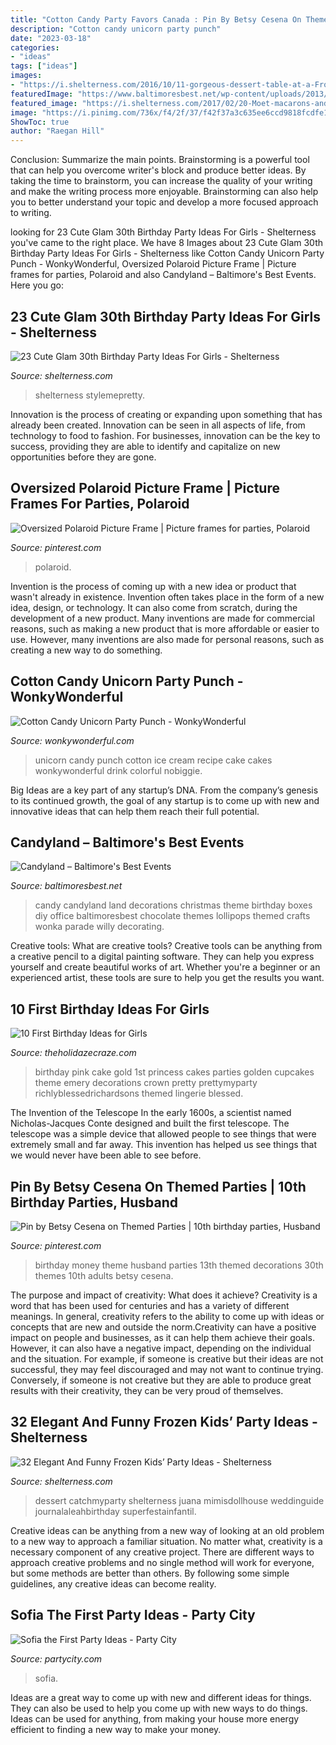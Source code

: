 ```yaml
---
title: "Cotton Candy Party Favors Canada : Pin By Betsy Cesena On Themed Parties"
description: "Cotton candy unicorn party punch"
date: "2023-03-18"
categories:
- "ideas"
tags: ["ideas"]
images:
- "https://i.shelterness.com/2016/10/11-gorgeous-dessert-table-at-a-Frozen-birthday-party.jpg"
featuredImage: "https://www.baltimoresbest.net/wp-content/uploads/2013/03/boxes-candy.jpg"
featured_image: "https://i.shelterness.com/2017/02/20-Moet-macarons-and-flowers-for-30th-birthday-party-decor.jpg"
image: "https://i.pinimg.com/736x/f4/2f/37/f42f37a3c635ee6ccd9818fcdfe1bb4e--polaroid-picture-frame-polaroid-pictures.jpg"
ShowToc: true
author: "Raegan Hill"
---
```



Conclusion: Summarize the main points.
Brainstorming is a powerful tool that can help you overcome writer's block and produce better ideas. By taking the time to brainstorm, you can increase the quality of your writing and make the writing process more enjoyable. Brainstorming can also help you to better understand your topic and develop a more focused approach to writing.

	

		
looking for 23 Cute Glam 30th Birthday Party Ideas For Girls - Shelterness you've came to the right place. We have 8 Images about 23 Cute Glam 30th Birthday Party Ideas For Girls - Shelterness like Cotton Candy Unicorn Party Punch - WonkyWonderful, Oversized Polaroid Picture Frame | Picture frames for parties, Polaroid and also Candyland – Baltimore&#039;s Best Events. Here you go:
		
    
## 23 Cute Glam 30th Birthday Party Ideas For Girls - Shelterness

<img loading=lazy src="https://i.shelterness.com/2017/02/20-Moet-macarons-and-flowers-for-30th-birthday-party-decor.jpg" onerror="this.onerror=null;this.src='https://tse2.mm.bing.net/th?id=OIP.6OuU0XQCU2lfAIESgaV98AHaLG&amp;pid=15.1';" alt="23 Cute Glam 30th Birthday Party Ideas For Girls - Shelterness">

_Source: shelterness.com_

>shelterness stylemepretty. 

	

Innovation is the process of creating or expanding upon something that has already been created. Innovation can be seen in all aspects of life, from technology to food to fashion. For businesses, innovation can be the key to success, providing they are able to identify and capitalize on new opportunities before they are gone.

    
## Oversized Polaroid Picture Frame | Picture Frames For Parties, Polaroid

<img loading=lazy src="https://i.pinimg.com/736x/f4/2f/37/f42f37a3c635ee6ccd9818fcdfe1bb4e--polaroid-picture-frame-polaroid-pictures.jpg" onerror="this.onerror=null;this.src='https://tse3.mm.bing.net/th?id=OIP.72o-0OlJT3ZzYjeKiN3XswHaJ3&amp;pid=15.1';" alt="Oversized Polaroid Picture Frame | Picture frames for parties, Polaroid">

_Source: pinterest.com_

>polaroid. 

	

Invention is the process of coming up with a new idea or product that wasn't already in existence. Invention often takes place in the form of a new idea, design, or technology. It can also come from scratch, during the development of a new product. Many inventions are made for commercial reasons, such as making a new product that is more affordable or easier to use. However, many inventions are also made for personal reasons, such as creating a new way to do something.

    
## Cotton Candy Unicorn Party Punch - WonkyWonderful

<img loading=lazy src="https://wonkywonderful.com/wp-content/uploads/2017/07/unicorn-party-unicorn-punch-10-681x1024.jpg" onerror="this.onerror=null;this.src='https://tse4.mm.bing.net/th?id=OIP.AjXdurTmS0PJdGqe6Hk1BQHaLI&amp;pid=15.1';" alt="Cotton Candy Unicorn Party Punch - WonkyWonderful">

_Source: wonkywonderful.com_

>unicorn candy punch cotton ice cream recipe cake cakes wonkywonderful drink colorful nobiggie. 

	

Big Ideas are a key part of any startup’s DNA. From the company’s genesis to its continued growth, the goal of any startup is to come up with new and innovative ideas that can help them reach their full potential.

    
## Candyland – Baltimore&#039;s Best Events

<img loading=lazy src="https://www.baltimoresbest.net/wp-content/uploads/2013/03/boxes-candy.jpg" onerror="this.onerror=null;this.src='https://tse3.mm.bing.net/th?id=OIP.n3VhjYmKR-aaoDUfEThejgHaKF&amp;pid=15.1';" alt="Candyland – Baltimore&#039;s Best Events">

_Source: baltimoresbest.net_

>candy candyland land decorations christmas theme birthday boxes diy office baltimoresbest chocolate themes lollipops themed crafts wonka parade willy decorating. 

	

Creative tools: What are creative tools?
Creative tools can be anything from a creative pencil to a digital painting software. They can help you express yourself and create beautiful works of art. Whether you're a beginner or an experienced artist, these tools are sure to help you get the results you want.

    
## 10 First Birthday Ideas For Girls

<img loading=lazy src="http://theholidazecraze.com/wp-content/uploads/2017/09/Dat-cake-682x1024.jpg" onerror="this.onerror=null;this.src='https://tse1.mm.bing.net/th?id=OIP.dFngVi8vpjD3P_MFvBEu3ADMEy&amp;pid=15.1';" alt="10 First Birthday Ideas for Girls">

_Source: theholidazecraze.com_

>birthday pink cake gold 1st princess cakes parties golden cupcakes theme emery decorations crown pretty prettymyparty richlyblessedrichardsons themed lingerie blessed. 

	

The Invention of the Telescope
In the early 1600s, a scientist named Nicholas-Jacques Conte designed and built the first telescope. The telescope was a simple device that allowed people to see things that were extremely small and far away. This invention has helped us see things that we would never have been able to see before.

    
## Pin By Betsy Cesena On Themed Parties | 10th Birthday Parties, Husband

<img loading=lazy src="https://i.pinimg.com/736x/21/a6/ca/21a6ca51377b3c6fb95171a345cf4e09--work-party-th-birthday.jpg" onerror="this.onerror=null;this.src='https://tse2.mm.bing.net/th?id=OIP.vh4leZruH_3-55z1Z9IzPgHaHa&amp;pid=15.1';" alt="Pin by Betsy Cesena on Themed Parties | 10th birthday parties, Husband">

_Source: pinterest.com_

>birthday money theme husband parties 13th themed decorations 30th themes 10th adults betsy cesena. 

	

The purpose and impact of creativity: What does it achieve?
Creativity is a word that has been used for centuries and has a variety of different meanings. In general, creativity refers to the ability to come up with ideas or concepts that are new and outside the norm.Creativity can have a positive impact on people and businesses, as it can help them achieve their goals. However, it can also have a negative impact, depending on the individual and the situation. For example, if someone is creative but their ideas are not successful, they may feel discouraged and may not want to continue trying. Conversely, if someone is not creative but they are able to produce great results with their creativity, they can be very proud of themselves.

    
## 32 Elegant And Funny Frozen Kids’ Party Ideas - Shelterness

<img loading=lazy src="https://i.shelterness.com/2016/10/11-gorgeous-dessert-table-at-a-Frozen-birthday-party.jpg" onerror="this.onerror=null;this.src='https://tse1.mm.bing.net/th?id=OIP.rErODowuHdB6WQtwGj49xAHaLG&amp;pid=15.1';" alt="32 Elegant And Funny Frozen Kids’ Party Ideas - Shelterness">

_Source: shelterness.com_

>dessert catchmyparty shelterness juana mimisdollhouse weddinguide journalaleahbirthday superfestainfantil. 

	

Creative ideas can be anything from a new way of looking at an old problem to a new way to approach a familiar situation. No matter what, creativity is a necessary component of any creative project. There are different ways to approach creative problems and no single method will work for everyone, but some methods are better than others. By following some simple guidelines, any creative ideas can become reality.

    
## Sofia The First Party Ideas - Party City

<img loading=lazy src="http://s7d5.scene7.com/is/image/PartyCity/Sofia_The_First_2014_0800_v2?$guide_feature_img2$" onerror="this.onerror=null;this.src='https://tse3.mm.bing.net/th?id=OIP.m-bmzeIyfgEa9dena-POoQHaEI&amp;pid=15.1';" alt="Sofia the First Party Ideas - Party City">

_Source: partycity.com_

>sofia. 

	

Ideas are a great way to come up with new and different ideas for things. They can also be used to help you come up with new ways to do things. Ideas can be used for anything, from making your house more energy efficient to finding a new way to make your money.

